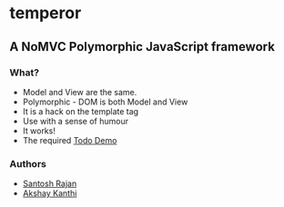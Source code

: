 # temperor

## A NoMVC Polymorphic JavaScript framework

### What?
* Model and View are the same.
* Polymorphic - DOM is both Model and View
* It is a hack on the template tag
* Use with a sense of humour
* It works!
* The required [Todo Demo](http://geekskool.github.io/temperor/examples/todo/)

### Authors

* [Santosh Rajan](https://github.com/santoshrajan)
* [Akshay Kanthi](https://github.com/aksanoble)




